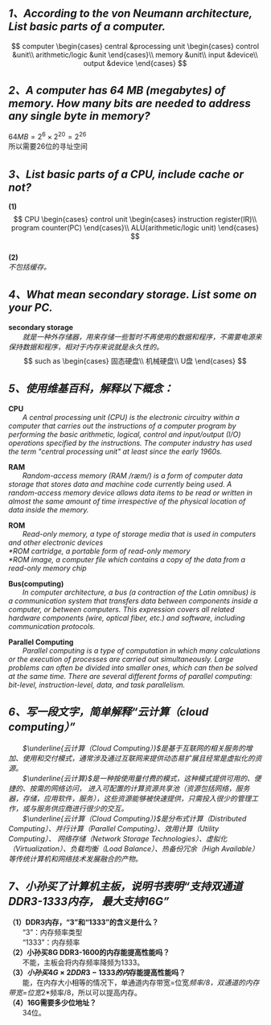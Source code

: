 ## ***1、According to the von Neumann architecture, List basic parts of a computer.*** 
$$
computer
\begin{cases} 
central &processing unit
\begin{cases}  
control &unit\\  
arithmetic/logic &unit
\end{cases}\\
memory &unit\\  
input &device\\  
output &device  
\end{cases}
$$  
## ***2、A computer has 64 MB (megabytes) of memory. How many bits are needed to address any single byte in memory?***   
$64MB=2^6\times2^{20}=2^26$    
所以需要26位的寻址空间  

## ***3、List basic parts of a CPU, include cache or not?***   
**(1)**  
$$  
CPU
\begin{cases}  
control unit
\begin{cases}  
instruction register(IR)\\  
program counter(PC)  
\end{cases}\\
ALU(arithmetic/logic unit)
\end{cases}
$$      
**(2)**  
_不包括缓存。_  

## ***4、What mean secondary storage. List some on your PC.***   
**secondary storage**   
&emsp;&emsp;_就是一种外存储器，用来存储一些暂时不再使用的数据和程序，不需要电源来保持数据和程序，相对于内存来说就是永久性的。_  
$$    
such as  
\begin{cases}  
固态硬盘\\  
机械硬盘\\  
U盘  
\end{cases}  
$$  

## ***5、使用维基百科，解释以下概念：***  

**CPU**  
&emsp;&emsp;_A central processing unit (CPU) is the electronic circuitry within a computer that carries out the instructions of a computer program by performing the basic arithmetic, logical, control and input/output (I/O) operations specified by the instructions. The computer industry has used the term "central processing unit" at least since the early 1960s._  

**RAM**  
&emsp;&emsp;_Random-access memory (RAM /ræm/) is a form of computer data storage that stores data and machine code currently being used. A random-access memory device allows data items to be read or written in almost the same amount of time irrespective of the physical location of data inside the memory._  

**ROM**  
&emsp;&emsp;_Read-only memory, a type of storage media that is used in computers and other electronic devices   
*ROM cartridge, a portable form of read-only memory  
*ROM image, a computer file which contains a copy of the data from a read-only memory chip_

**Bus(computing)**  
&emsp;&emsp;_In computer architecture, a bus (a contraction of the Latin omnibus) is a communication system that transfers data between components inside a computer, or between computers. This expression covers all related hardware components (wire, optical fiber, etc.) and software, including communication protocols._  

**Parallel Computing**  
&emsp;&emsp;_Parallel computing is a type of computation in which many calculations or the execution of processes are carried out simultaneously. Large problems can often be divided into smaller ones, which can then be solved at the same time. There are several different forms of parallel computing: bit-level, instruction-level, data, and task parallelism._

## ***6、写一段文字，简单解释“云计算（cloud computing）”***  
&emsp;&emsp;_$\underline{云计算（Cloud Computing）}$是基于互联网的相关服务的增加、使用和交付模式，通常涉及通过互联网来提供动态易扩展且经常是虚拟化的资源。_    
&emsp;&emsp;_$\underline{云计算}$是一种按使用量付费的模式，这种模式提供可用的、便捷的、按需的网络访问， 进入可配置的计算资源共享池（资源包括网络，服务器，存储，应用软件，服务），这些资源能够被快速提供，只需投入很少的管理工作，或与服务供应商进行很少的交互。_    
&emsp;&emsp;_$\underline{云计算（Cloud Computing）}$是分布式计算（Distributed Computing）、并行计算（Parallel Computing）、效用计算（Utility Computing）、  网络存储（Network Storage Technologies）、虚拟化（Virtualization）、负载均衡（Load Balance）、热备份冗余（High Available）等传统计算机和网络技术发展融合的产物。_  

## ***7、小孙买了计算机主板，说明书表明“支持双通道DDR3-1333内存， 最大支持16G”***   
**（1）DDR3内存，“3”和“1333”的含义是什么？**  
&emsp;&emsp;“3”：内存频率类型  
&emsp;&emsp;“1333”：内存频率  
**（2）小孙买8G DDR3-1600的内存能提高性能吗？**   
&emsp;&emsp;不能，主板会将内存频率降频为1333。  
**$（3）小孙买4G\times2 DDR3-1333的内$存能提高性能吗？**  
&emsp;&emsp;能，在内存大小相等的情况下，单通道内存带宽=位宽*频率/8，双通道的内存带宽=位宽*2*频率/8，所以可以提高内存。    
**（4）16G需要多少位地址？**   
&emsp;&emsp;34位。




